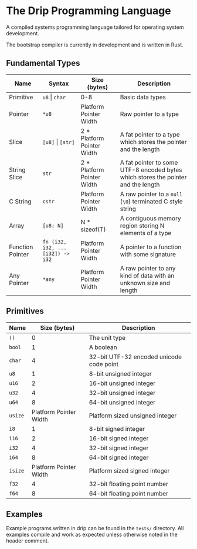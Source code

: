 # The Drip Programming Language

A compiled systems programming language tailored for operating system development.

The bootstrap compiler is currently in development and is written in Rust.

## Fundamental Types

| Name             | Syntax                           | Size (bytes)                | Description                                                                       |
| ---------------- | -------------------------------- | --------------------------- | --------------------------------------------------------------------------------- |
| Primitive        | `u8` \| `char`                   | 0-8                         | Basic data types                                                                  |
| Pointer          | `*u8`                            | Platform Pointer Width      | Raw pointer to a type                                                             |
| Slice            | `[u8]` \| `[str]`                | 2 \* Platform Pointer Width | A fat pointer to a type which stores the pointer and the length                   |
| String Slice     | `str`                            | 2 \* Platform Pointer Width | A fat pointer to some UTF-8 encoded bytes which stores the pointer and the length |
| C String         | `cstr`                           | Platform Pointer Width      | A raw pointer to a `null` (`\0`) terminated C style string                        |
| Array            | `[u8; N]`                        | N \* sizeof(T)              | A contiguous memory region storing N elements of a type                           |
| Function Pointer | `fn (i32, i32, ...[i32]) -> i32` | Platform Pointer Width      | A pointer to a function with some signature                                       |
| Any Pointer      | `*any`                           | Platform Pointer Width      | A raw pointer to any kind of data with an unknown size and length                 |

## Primitives

| Name    | Size (bytes)           | Description                              |
| ------- | ---------------------- | ---------------------------------------- |
| `()`    | 0                      | The unit type                            |
| `bool`  | 1                      | A boolean                                |
| `char`  | 4                      | 32-bit UTF-32 encoded unicode code point |
| `u8`    | 1                      | 8-bit unsigned integer                   |
| `u16`   | 2                      | 16-bit unsigned integer                  |
| `u32`   | 4                      | 32-bit unsigned integer                  |
| `u64`   | 8                      | 64-bit unsigned integer                  |
| `usize` | Platform Pointer Width | Platform sized unsigned integer          |
| `i8`    | 1                      | 8-bit signed integer                     |
| `i16`   | 2                      | 16-bit signed integer                    |
| `i32`   | 4                      | 32-bit signed integer                    |
| `i64`   | 8                      | 64-bit signed integer                    |
| `isize` | Platform Pointer Width | Platform sized signed integer            |
| `f32`   | 4                      | 32-bit floating point number             |
| `f64`   | 8                      | 64-bit floating point number             |

## Examples

Example programs written in drip can be found in the `tests/` directory. All examples compile and work as expected unless otherwise noted in the header comment.